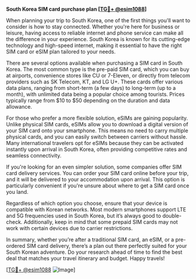 **South Korea SIM card purchase plan [[TG💪+ @esim1088](https://t.me/s/esim1088)]**

When planning your trip to South Korea, one of the first things you'll want to consider is how to stay connected. Whether you're here for business or leisure, having access to reliable internet and phone service can make all the difference in your experience. South Korea is known for its cutting-edge technology and high-speed internet, making it essential to have the right SIM card or eSIM plan tailored to your needs.

There are several options available when purchasing a SIM card in South Korea. The most common type is the pre-paid SIM card, which you can buy at airports, convenience stores like CU or 7-Eleven, or directly from telecom providers such as SK Telecom, KT, and LG U+. These cards offer various data plans, ranging from short-term (a few days) to long-term (up to a month), with unlimited data being a popular choice among tourists. Prices typically range from $10 to $50 depending on the duration and data allowance.

For those who prefer a more flexible solution, eSIMs are gaining popularity. Unlike physical SIM cards, eSIMs allow you to download a digital version of your SIM card onto your smartphone. This means no need to carry multiple physical cards, and you can easily switch between carriers without hassle. Many international travelers opt for eSIMs because they can be activated instantly upon arrival in South Korea, often providing competitive rates and seamless connectivity.

If you're looking for an even simpler solution, some companies offer SIM card delivery services. You can order your SIM card online before your trip, and it will be delivered to your accommodation upon arrival. This option is particularly convenient if you're unsure about where to get a SIM card once you land.

Regardless of which option you choose, ensure that your device is compatible with Korean networks. Most modern smartphones support LTE and 5G frequencies used in South Korea, but it’s always good to double-check. Additionally, keep in mind that some prepaid SIM cards may not work with certain devices due to carrier restrictions.

In summary, whether you’re after a traditional SIM card, an eSIM, or a pre-ordered SIM card delivery, there’s a plan out there perfectly suited for your South Korean adventure. Do your research ahead of time to find the best deal that matches your travel itinerary and budget. Happy travels!

[[TG💪+ @esim1088](https://t.me/s/esim1088) ![Image](https://i.postimg.cc/Y0z9fWf4/image.png)]